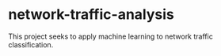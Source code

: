 # network-traffic-analysis
This project seeks to apply machine learning to network traffic classification.

